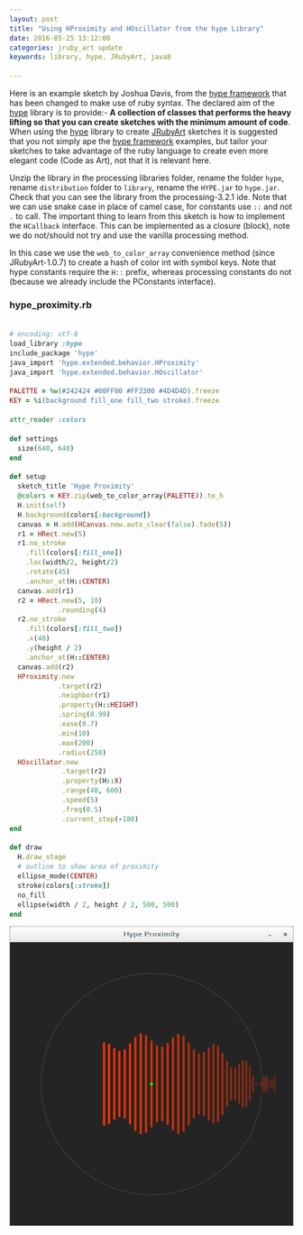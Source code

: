 ```yaml
---
layout: post
title: "Using HProximity and HOscillator from the hype Library"
date: 2016-05-25 13:12:00
categories: jruby_art update
keywords: library, hype, JRubyArt, java8

---
```


Here is an example sketch by Joshua Davis, from the [hype framework][hype_framework] that has been changed to make use of ruby syntax.
The declared aim of the [hype][hype_library] library is to provide:-
__A collection of classes that performs the heavy lifting so that you can create sketches with the minimum amount of code__. When using the [hype][hype_library] library to create [JRubyArt][jruby_art] sketches it is suggested that you not simply ape the [hype framework][hype_framework] examples, but tailor your sketches to take advantage of the ruby language to create even more elegant code (Code as Art), not that it is relevant here. 

Unzip the library in the processing libraries folder, rename the folder `hype`, rename `distribution` folder to `library`, rename the `HYPE.jar` to `hype.jar`. Check that you can see the library from the processing-3.2.1 ide. Note that we can use snake case in place of camel case, for constants use `::` and not `.` to call. The important thing to learn from this sketch is how to implement the `HCallback` interface. This can be implemented as a closure (block), note we do not/should not try and use the vanilla processing method. 

In this case we use the `web_to_color_array` convenience method (since JRubyArt-1.0.7) to create a hash of color int with symbol keys. Note that hype constants require the `H::` prefix, whereas processing constants do not (because we already include the PConstants interface). 

### hype_proximity.rb ###

```ruby

# encoding: utf-8
load_library :hype
include_package 'hype'
java_import 'hype.extended.behavior.HProximity'
java_import 'hype.extended.behavior.HOscillator'

PALETTE = %w(#242424 #00FF00 #FF3300 #4D4D4D).freeze
KEY = %i(background fill_one fill_two stroke).freeze

attr_reader :colors

def settings
  size(640, 640)
end

def setup
  sketch_title 'Hype Proximity'
  @colors = KEY.zip(web_to_color_array(PALETTE)).to_h
  H.init(self)
  H.background(colors[:background])
  canvas = H.add(HCanvas.new.auto_clear(false).fade(5))
  r1 = HRect.new(5)
  r1.no_stroke
    .fill(colors[:fill_one])
    .loc(width/2, height/2)
    .rotate(45)
    .anchor_at(H::CENTER)
  canvas.add(r1)
  r2 = HRect.new(5, 10)
            .rounding(4)
  r2.no_stroke
    .fill(colors[:fill_two])
    .x(40)
    .y(height / 2)
    .anchor_at(H::CENTER)
  canvas.add(r2)
  HProximity.new
            .target(r2)
            .neighbor(r1)
            .property(H::HEIGHT)
            .spring(0.99)
            .ease(0.7)
            .min(10)
            .max(200)
            .radius(250)
  HOscillator.new
             .target(r2)
             .property(H::X)
             .range(40, 600)
             .speed(5)
             .freq(0.5)
             .current_step(-180)
end

def draw
  H.draw_stage
  # outline to show area of proximity  
  ellipse_mode(CENTER)
  stroke(colors[:stroke])
  no_fill
  ellipse(width / 2, height / 2, 500, 500)
end
```

<img src="/assets/proximity.png" />

[jruby_art]:https://ruby-processing.github.io/JRubyArt/
[hype_library]:https://github.com/hype/HYPE_Processing
[hype_framework]:http://www.hypeframework.org/